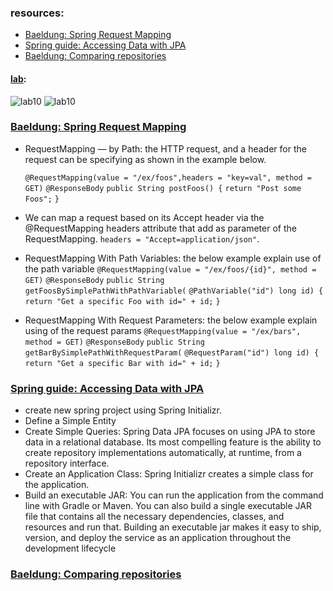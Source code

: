 ### resources: 
- [Baeldung: Spring Request Mapping](https://www.baeldung.com/spring-requestmapping)
- [Spring guide: Accessing Data with JPA](https://spring.io/guides/gs/accessing-data-jpa/)
- [Baeldung: Comparing repositories](https://www.baeldung.com/spring-data-repositories)

#### [lab](https://github.com/Ahmad-A2020/songr):
![lab10](C:\Users\Ahmad\asac\reading-notes\Code-401\ScreenShot\lab12-1.PNG)
![lab10](C:\Users\Ahmad\asac\reading-notes\Code-401\ScreenShot\lab12-2.PNG)

### [Baeldung: Spring Request Mapping](https://www.baeldung.com/spring-requestmapping)
- RequestMapping — by Path: the HTTP request, and a header for the request can be specifying as shown in the example below.
  
  `@RequestMapping(value = "/ex/foos",headers = "key=val", method = GET)`
  `@ResponseBody`
  `public String postFoos() {`
  `return "Post some Foos";`
  `}`
- We can map a request based on its Accept header via the @RequestMapping headers attribute that add as parameter of the RequestMapping. 
  `headers = "Accept=application/json"`.
-  RequestMapping With Path Variables: the below example explain use of the path variable
   `@RequestMapping(value = "/ex/foos/{id}", method = GET)`
   `@ResponseBody`
   `public String getFoosBySimplePathWithPathVariable(`
   `@PathVariable("id") long id) {`
   `return "Get a specific Foo with id=" + id;`
   `}`
- RequestMapping With Request Parameters: the below example explain using of the request params
  `@RequestMapping(value = "/ex/bars", method = GET)`
  `@ResponseBody`
  `public String getBarBySimplePathWithRequestParam(`
  `@RequestParam("id") long id) {`
  `return "Get a specific Bar with id=" + id;`
  `}`

  
###  [Spring guide: Accessing Data with JPA](https://spring.io/guides/gs/accessing-data-jpa/)
- create new spring project using Spring Initializr.
- Define a Simple Entity
- Create Simple Queries: Spring Data JPA focuses on using JPA to store data in a relational database. Its most compelling feature is the ability to create repository implementations automatically, at runtime, from a repository interface.
- Create an Application Class: Spring Initializr creates a simple class for the application.
- Build an executable JAR: You can run the application from the command line with Gradle or Maven. You can also build a single executable JAR file that contains all the necessary dependencies, classes, and resources and run that. Building an executable jar makes it easy to ship, version, and deploy the service as an application throughout the development lifecycle


### [Baeldung: Comparing repositories](https://www.baeldung.com/spring-data-repositories)